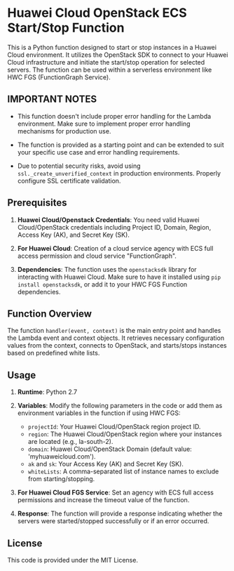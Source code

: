 # Huawei Cloud OpenStack ECS Start/Stop Function

This is a Python function designed to start or stop instances in a Huawei Cloud environment. It utilizes the OpenStack SDK to connect to your Huawei Cloud infrastructure and initiate the start/stop operation for selected servers. The function can be used within a serverless environment like HWC FGS (FunctionGraph Service).

## IMPORTANT NOTES

- This function doesn't include proper error handling for the Lambda environment. Make sure to implement proper error handling mechanisms for production use.

- The function is provided as a starting point and can be extended to suit your specific use case and error handling requirements.

- Due to potential security risks, avoid using `ssl._create_unverified_context` in production environments. Properly configure SSL certificate validation.

## Prerequisites

1. **Huawei Cloud/Openstack Credentials**: You need valid Huawei Cloud/OpenStack credentials including Project ID, Domain, Region, Access Key (AK), and Secret Key (SK).

2. **For Huawei Cloud**: Creation of a cloud service agency with ECS full access permission and cloud service "FunctionGraph". 

3. **Dependencies**: The function uses the `openstacksdk` library for interacting with Huawei Cloud. Make sure to have it installed using `pip install openstacksdk`, or add it to your HWC FGS Function dependencies.

## Function Overview

The function `handler(event, context)` is the main entry point and handles the Lambda event and context objects. It retrieves necessary configuration values from the context, connects to OpenStack, and starts/stops instances based on predefined white lists.

## Usage

1. **Runtime**: Python 2.7

2. **Variables**: Modify the following parameters in the code or add them as environment variables in the function if using HWC FGS:

   - `projectId`: Your Huawei Cloud/OpenStack region project ID.
   - `region`: The Huawei Cloud/OpenStack region where your instances are located (e.g., la-south-2).
   - `domain`: Huawei Cloud/OpenStack Domain (default value: 'myhuaweicloud.com').
   - `ak` and `sk`: Your Access Key (AK) and Secret Key (SK).
   - `whiteLists`: A comma-separated list of instance names to exclude from starting/stopping.

2. **For Huawei Cloud FGS Service**: Set an agency with ECS full access permissions and increase the timeout value of the function.

3. **Response**: The function will provide a response indicating whether the servers were started/stopped successfully or if an error occurred.


## License

This code is provided under the MIT License.
